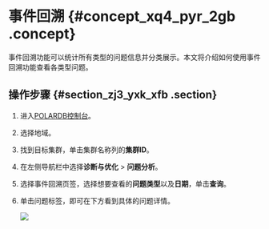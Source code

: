 # 事件回溯 {#concept_xq4_pyr_2gb .concept}

事件回溯功能可以统计所有类型的问题信息并分类展示。本文将介绍如何使用事件回溯功能查看各类型问题。

## 操作步骤 {#section_zj3_yxk_xfb .section}

1.  进入[POLARDB控制台](https://polardb.console.aliyun.com/)。
2.  选择地域。
3.  找到目标集群，单击集群名称列的**集群ID**。
4.  在左侧导航栏中选择**诊断与优化** \> **问题分析**。
5.  选择事件回溯页签，选择想要查看的**问题类型**以及**日期**，单击**查询**。
6.  单击问题标签，即可在下方看到具体的问题详情。

    ![](http://static-aliyun-doc.oss-cn-hangzhou.aliyuncs.com/assets/img/81404/155747472234826_zh-CN.png)


